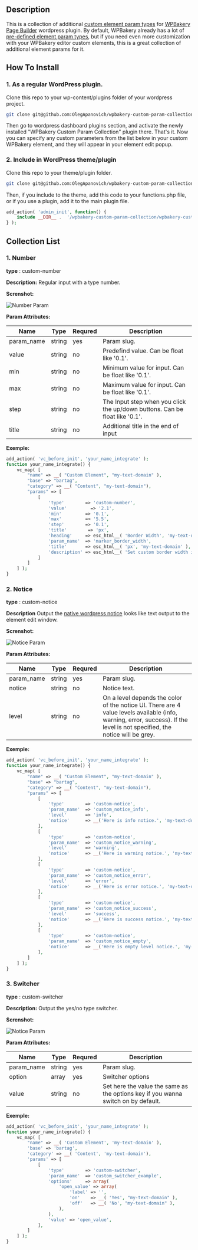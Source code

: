 ## Description

This is a collection of additional [custom element param types](https://kb.wpbakery.com/docs/developers-how-tos/create-new-param-type) for [WPBakery Page Builder](https://wpbakery.com/) wordpress plugin.
By default, WPBakery already has a lot of [pre-defined element param types](https://kb.wpbakery.com/docs/inner-api/vc_map/#vc_map()-paramsArray), but if you need even more customization with your WPBakery editor custom elements, this is a great collection of additional element params for it.

## How To Install

### 1. As a regular WordPress plugin.

Clone this repo to your wp-content/plugins folder of your wordpress project.
```bash
git clone git@github.com:OlegApanovich/wpbakery-custom-param-collection.git
```
Then go to wordpress dashboard plugins section, and activate the newly installed "WPBakery Custom Param Collection" plugin there.
That's it. Now you can specify any custom parameters from the list below in your custom WPBakery element, and they will appear in your element edit popup.

### 2. Include in WordPress theme/plugin
Clone this repo to your theme/plugin folder.

```bash
git clone git@github.com:OlegApanovich/wpbakery-custom-param-collection.git
```

Then, if you include to the theme, add this code to your functions.php file, or if you use a plugin, add it to the main plugin file.
```php
add_action( 'admin_init', function() {
	include __DIR__ .  '/wpbakery-custom-param-collection/wpbakery-custom-param-collection.php';
} );
```

## Collection List

### 1. Number

__type__ : custom-number

__Description:__
Regular input with a type number.

__Screnshot:__

![Number Param](assets/images/github-readme/screen-1.png)

__Param Attributes:__

| Name | Type | Requred | Description | 
|----------|----------|----------|----------|
| param_name    | string     | yes     | Param slug. |
| value    | string     | no     | Predefind value. Can be float like '0.1'. |
| min    | string     | no     | Minimum value for input. Can be float like '0.1'. | 
| max    | string     | no     | Maximum value for input. Can be float like '0.1'. |
| step    | string     | no     | The Input step when you click the up/down buttons. Can be float like '0.1'. |
| title    | string     | no     | Additional title in the end of input |

__Exemple:__

```php
add_action( 'vc_before_init', 'your_name_integrate' );
function your_name_integrate() {
    vc_map( [
        "name" => __( "Custom Element", "my-text-domain" ),
        "base" => "bartag",
        "category" => __( "Content", "my-text-domain"),
        "params" => [
            [
                'type'        => 'custom-number',
                'value'         => '2.1',
                'min'         => '0.1',
                'max'         => '5.5',
                'step'        => '0.1',
                'title'        => 'px',
                'heading'     => esc_html__( 'Border Width', 'my-text-domain' ),
                'param_name'  => 'marker_border_width',
                'title'       => esc_html__( 'px', 'my-text-domain' ),
                'description' => esc_html__( 'Set custom border width in px from.', 'my-text-domain' ),
            ]
        ]
    ] );
}
```

### 2. Notice

__type__ : custom-notice

__Description__
Output the [native wordpress notice](https://developer.wordpress.org/block-editor/how-to-guides/notices/) looks like text output to the element edit window.

__Screnshot:__

![Notice Param](assets/images/github-readme/screen-2.png)

__Param Attributes:__

| Name | Type | Requred | Description | 
|----------|----------|----------|----------|
| param_name    | string     | yes     | Param slug. |
| notice    | string     | no     | Notice text. |
| level    | string     | no     | On a level depends the color of the notice UI. There are 4 value levels available (info, warning, error, success). If the level is not specified, the notice will be grey.  |

__Exemple:__

```php
add_action( 'vc_before_init', 'your_name_integrate' );
function your_name_integrate() {
    vc_map( [
        "name" => __( "Custom Element", "my-text-domain" ),
        "base" => "bartag",
        "category" => __( "Content", "my-text-domain"),
        "params" => [
            [
                'type'        => 'custom-notice',
                'param_name'  => 'custom_notice_info',
                'level'       => 'info',
                'notice'      => __('Here is info notice.', 'my-text-domain'),
            ],
            [
                'type'        => 'custom-notice',
                'param_name'  => 'custom_notice_warning',
                'level'       => 'warning',
                'notice'      => __('Here is warning notice.', 'my-text-domain'),
            ],
            [
                'type'        => 'custom-notice',
                'param_name'  => 'custom_notice_error',
                'level'       => 'error',
                'notice'      => __('Here is error notice.', 'my-text-domain'),
            ],
            [
                'type'        => 'custom-notice',
                'param_name'  => 'custom_notice_success',
                'level'       => 'success',
                'notice'      => __('Here is success notice.', 'my-text-domain'),
            ],
            [
                'type'        => 'custom-notice',
                'param_name'  => 'custom_notice_empty',
                'notice'      => __('Here is empty level notice.', 'my-text-domain'),
            ],
        ]
    ] );
}
```

### 3. Switcher

__type__ : custom-switcher

__Description:__
Output the yes/no type switcher.

__Screnshot:__

![Notice Param](assets/images/github-readme/screen-3.png)

__Param Attributes:__

| Name | Type | Requred | Description | 
|----------|----------|----------|----------|
| param_name    | string     | yes     | Param slug. |
| option    | array     | yes     | Switcher options |
| value    | string     | no     | Set here the value the same as the options key if you wanna switch on by default.  |

__Exemple:__

```php
add_action( 'vc_before_init', 'your_name_integrate' );
function your_name_integrate() {
    vc_map( [
        "name" => __( 'Custom Element', 'my-text-domain' ),
        'base' => 'bartag',
        'category' => __( 'Content', 'my-text-domain'),
        'params' => [
            [
                'type'        => 'custom-switcher',
                'param_name'  => 'custom_switcher_example',
                'options'     => array(
                    'open_value' => array(
                        'label' => '',
                        'on'    => __( 'Yes', "my-text-domain" ),
                        'off'   => __( 'No', "my-text-domain" ),
                    ),
                ),
                'value' => 'open_value',
            ],
        ]
    ] );
}
```
